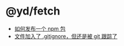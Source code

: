 # @yd/fetch
* [如何发布一个 npm 包][NPM]
* [文件加入了 .gitignore，但还是被 git 跟踪了][GIT]

[NPM]:https://blog.csdn.net/BASK2312/article/details/128145705
[GIT]:https://blog.csdn.net/m0_46232012/article/details/133851719
